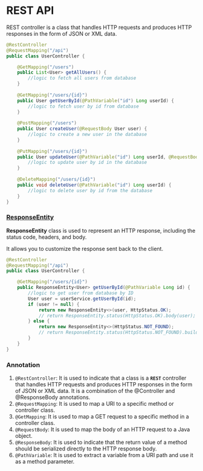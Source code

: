 # REST API

REST controller is a class that handles HTTP requests and produces HTTP responses in the form of JSON or XML data.

```java
@RestController
@RequestMapping("/api")
public class UserController {

    @GetMapping("/users")
    public List<User> getAllUsers() {
        //logic to fetch all users from database
    }
    
    @GetMapping("/users/{id}")
    public User getUserById(@PathVariable("id") Long userId) {
        //logic to fetch user by id from database
    }
    
    @PostMapping("/users")
    public User createUser(@RequestBody User user) {
        //logic to create a new user in the database
    }
    
    @PutMapping("/users/{id}")
    public User updateUser(@PathVariable("id") Long userId, @RequestBody User user) {
        //logic to update user by id in the database
    }
    
    @DeleteMapping("/users/{id}")
    public void deleteUser(@PathVariable("id") Long userId) {
        //logic to delete user by id from the database
    }
}

```

### [ResponseEntity](https://www.baeldung.com/spring-response-entity)
**ResponseEntity** class is used to represent an HTTP response, including the status code, headers, and body. 

It allows you to customize the response sent back to the client.
```java
@RestController
@RequestMapping("/api")
public class UserController {

    @GetMapping("/users/{id}")
    public ResponseEntity<User> getUserById(@PathVariable Long id) {
        //logic to get user from database by ID
        User user = userService.getUserById(id);
        if (user != null) {
            return new ResponseEntity<>(user, HttpStatus.OK);
            // return ResponseEntity.status(HttpStatus.OK).body(user);
        } else {
            return new ResponseEntity<>(HttpStatus.NOT_FOUND);
            // return ResponseEntity.status(HttpStatus.NOT_FOUND).build();
        }
    }
}

```


### Annotation
1. ``@RestController``: It  is used to indicate that a class is a **``REST``** controller that handles HTTP requests and produces HTTP responses in the form of JSON or XML data. It  is a combination of the @Controller and @ResponseBody annotations.
2. ``@RequestMapping``: It is used to map a URI to a specific method or controller class.
3. ``@GetMapping``: It is used to map a GET request to a specific method in a controller class.
4. ``@RequestBody``: It is used to map the body of an HTTP request to a Java object.
5. ``@ResponseBody``: It  is used to indicate that the return value of a method should be serialized directly to the HTTP response body.
6. ``@PathVariable``: It  is used to extract a variable from a URI path and use it as a method parameter.